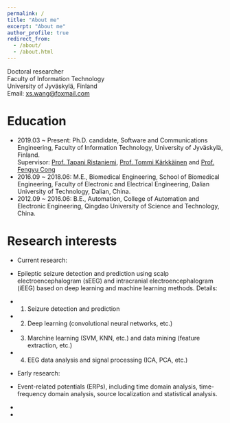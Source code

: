 ```yaml
---
permalink: /
title: "About me"
excerpt: "About me"
author_profile: true
redirect_from: 
  - /about/
  - /about.html
---
```

Doctoral researcher \
Faculty of Information Technology\
University of Jyväskylä, Finland\
Email: xs.wang@foxmail.com


Education
======
- 2019.03 ~ Present: Ph.D. candidate, Software and Communications Engineering, Faculty of Information Technology, University of Jyväskylä, Finland.\
  Supervisor: [Prof. Tapani Ristaniemi](https://scholar.google.com/citations?user=OwGqX4AAAAAJ&hl=zh-CN), 
[Prof. Tommi Kärkkäinen](https://scholar.google.com/citations?hl=en&user=x65tCsUAAAAJ&view_op=list_works&sortby=pubdate) and 
[Prof. Fengyu Cong](https://scholar.google.com/citations?hl=en&user=Jd0dQA8AAAAJ&view_op=list_works)
- 2016.09 ~ 2018.06: M.E., Biomedical Engineering, School of Biomedical Engineering, Faculty of Electronic and Electrical Engineering, Dalian University of Technology, Dalian, China.
- 2012.09 ~ 2016.06: B.E., Automation, College of Automation and Electronic Engineering, Qingdao University of Science and Technology, China.


Research interests
======
- Current research:
- Epileptic seizure detection and prediction using scalp electroencephalogram (sEEG) and intracranial electroencephalogram (iEEG) based on deep learning and machine learning methods. Details:
- 1. Seizure detection and prediction
- 2. Deep learning (convolutional neural networks, etc.)
- 3. Marchine learning (SVM, KNN, etc.) and data mining (feature extraction, etc.)
- 4. EEG data analysis and signal processing (ICA, PCA, etc.)

- Early research:
- Event-related potentials (ERPs), including time domain analysis, time-frequency domain analysis, source localization and statistical analysis.
- 
- 
